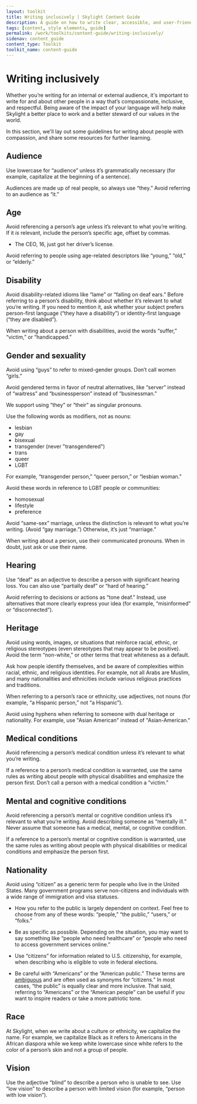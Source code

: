 ```yaml
---
layout: toolkit
title: Writing inclusively | Skylight Content Guide
description: A guide on how to write clear, accessible, and user-friendly content at Skylight.
tags: [content, style elements, guide]
permalink: /work/toolkits/content-guide/writing-inclusively/
sidenav: content_guide
content_type: Toolkit
toolkit_name: content-guide
---
```


# Writing inclusively

Whether you’re writing for an internal or external audience, it's important to write for and about other people in a way that’s compassionate, inclusive, and respectful. Being aware of the impact of your language will help make Skylight a better place to work and a better steward of our values in the world.

In this section, we'll lay out some guidelines for writing about people with compassion, and share some resources for further learning.


## Audience

Use lowercase for “audience” unless it’s grammatically necessary (for example, capitalize at the beginning of a sentence).

Audiences are made up of real people, so always use “they.” Avoid referring to an audience as “it.”


## Age

Avoid referencing a person’s age unless it’s relevant to what you’re writing. If it _is_ relevant, include the person’s specific age, offset by commas.

* The CEO, 16, just got her driver’s license.

Avoid referring to people using age-related descriptors like “young,” “old,” or “elderly.”


## Disability

Avoid disability-related idioms like “lame” or “falling on deaf ears.” Before referring to a person’s disability, think about whether it’s relevant to what you’re writing. If you need to mention it, ask whether your subject prefers person-first language (“they have a disability”) or identity-first language (“they are disabled”).

When writing about a person with disabilities, avoid the words “suffer,” “victim,” or “handicapped.”


## Gender and sexuality

Avoid using “guys” to refer to mixed-gender groups. Don’t call women “girls.”

Avoid gendered terms in favor of neutral alternatives, like “server” instead of “waitress” and “businessperson” instead of “businessman.”

We support using “they” or “their” as singular pronouns.

Use the following words as modifiers, not as nouns:

* lesbian
* gay
* bisexual
* transgender (never "transgendered")
* trans
* queer
* LGBT

For example, “transgender person,” “queer person,” or “lesbian woman.”

Avoid these words in reference to LGBT people or communities:

* homosexual
* lifestyle
* preference

Avoid “same-sex” marriage, unless the distinction is relevant to what you’re writing. (Avoid “gay marriage.”) Otherwise, it’s just “marriage.”

When writing about a person, use their communicated pronouns. When in doubt, just ask or use their name.


## Hearing

Use “deaf” as an adjective to describe a person with significant hearing loss. You can also use “partially deaf” or “hard of hearing.”

Avoid referring to decisions or actions as “tone deaf.” Instead, use alternatives that more clearly express your idea (for example, “misinformed” or “disconnected”).


## Heritage

Avoid using words, images, or situations that reinforce racial, ethnic, or religious stereotypes (even stereotypes that may appear to be positive). Avoid the term “non-white,” or other terms that treat whiteness as a default.

Ask how people identify themselves, and be aware of complexities within racial, ethnic, and religious identities. For example, not all Arabs are Muslim, and many nationalities and ethnicities include various religious practices and traditions.

When referring to a person’s race or ethnicity, use adjectives, not nouns (for example, “a Hispanic person,” not “a Hispanic”).

Avoid using hyphens when referring to someone with dual heritage or nationality. For example, use "Asian American" instead of "Asian-American."


## Medical conditions

Avoid referencing a person’s medical condition unless it’s relevant to what you’re writing.

If a reference to a person’s medical condition is warranted, use the same rules as writing about people with physical disabilities and emphasize the person first. Don’t call a person with a medical condition a “victim.”


## Mental and cognitive conditions

Avoid referencing a person’s mental or cognitive condition unless it’s relevant to what you’re writing. Avoid describing someone as “mentally ill.” Never assume that someone has a medical, mental, or cognitive condition.

If a reference to a person’s mental or cognitive condition is warranted, use the same rules as writing about people with physical disabilities or medical conditions and emphasize the person first.


## Nationality

Avoid using “citizen” as a generic term for people who live in the United States. Many government programs serve non-citizens and individuals with a wide range of immigration and visa statuses.

* How you refer to the public is largely dependent on context. Feel free to choose from any of these words: “people,” “the public,” “users,” or “folks.”

* Be as specific as possible. Depending on the situation, you may want to say something like “people who need healthcare” or “people who need to access government services online.”

* Use “citizens” for information related to U.S. citizenship, for example, when describing who is eligible to vote in federal elections.

* Be careful with “Americans” or the “American public.” These terms are  [ambiguous](https://en.wikipedia.org/wiki/Names_for_United_States_citizens) and are often used as synonyms for “citizens.” In most cases, “the public” is equally clear and more inclusive. That said, referring to “Americans” or the “American people” can be useful if you want to inspire readers or take a more patriotic tone.


## Race

At Skylight, when we write about a culture or ethnicity, we capitalize the name. For example, we capitalize Black as it refers to Americans in the African diaspora while we keep white lowercase since white refers to the color of a person’s skin and not a group of people.


## Vision

Use the adjective “blind” to describe a person who is unable to see. Use “low vision” to describe a person with limited vision (for example, “person with low vision”).
